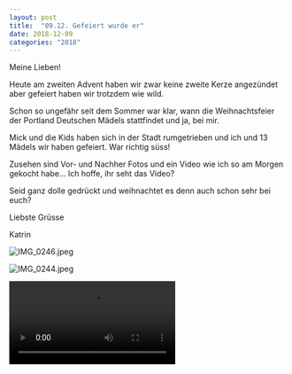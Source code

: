 ```yaml
---
layout: post
title:  "09.12. Gefeiert wurde er"
date: 2018-12-09
categories: "2018"
---
```

Meine Lieben!


Heute am zweiten Advent haben wir zwar keine zweite Kerze angezündet aber gefeiert haben wir trotzdem wie wild.

Schon so ungefähr seit dem Sommer war klar, wann die Weihnachtsfeier der Portland Deutschen Mädels stattfindet und ja, bei mir.

Mick und die Kids haben sich in der Stadt rumgetrieben und ich und 13 Mädels wir haben gefeiert. War richtig süss!

Zusehen sind Vor- und Nachher Fotos und ein Video wie ich so am Morgen gekocht habe… Ich hoffe, ihr seht das Video?

Seid ganz dolle gedrückt und weihnachtet es denn auch schon sehr bei euch?

Liebste Grüsse

Katrin











![IMG_0246.jpeg](/weihnachten/assets/2018-12-09/IMG_0246.jpeg)

![IMG_0244.jpeg](/weihnachten/assets/2018-12-09/IMG_0244.jpeg)

![IMG_0239.MOV](/weihnachten/assets/2018-12-09/IMG_0239.MOV)

